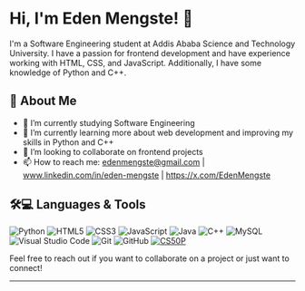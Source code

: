 
# Hi, I'm Eden Mengste! 👋

I'm a Software Engineering student at Addis Ababa Science and Technology University. I have a passion for frontend development and have experience working with HTML, CSS, and JavaScript. Additionally, I have some knowledge of Python and C++.

## 🌟 About Me

- 🔭 I’m currently studying Software Engineering
- 🌱 I’m currently learning more about web development and improving my skills in Python and C++
- 👯 I’m looking to collaborate on frontend projects
- 📫 How to reach me: edenmengste@gmail.com | www.linkedin.com/in/eden-mengste | https://x.com/EdenMengste

## 🛠️💻 Languages & Tools

![Python](https://img.shields.io/badge/python-3670A0?style=for-the-badge&logo=python&logoColor=ffdd54)
![HTML5](https://img.shields.io/badge/html5-%23E34F26.svg?style=for-the-badge&logo=html5&logoColor=white)
![CSS3](https://img.shields.io/badge/css3-%231572B6.svg?style=for-the-badge&logo=css3&logoColor=white)
![JavaScript](https://img.shields.io/badge/javascript-%23323330.svg?style=for-the-badge&logo=javascript&logoColor=%23F7DF1E)
![Java](https://img.shields.io/badge/java-%23ED8B00.svg?style=for-the-badge&logo=openjdk&logoColor=white)
![C++](https://img.shields.io/badge/c++-%2300599C.svg?style=for-the-badge&logo=c%2B%2B&logoColor=white)
![MySQL](https://img.shields.io/badge/mysql-%2300f.svg?style=for-the-badge&logo=mysql&logoColor=white)
![Visual Studio Code](https://img.shields.io/badge/VS%20Code-0078d7.svg?style=for-the-badge&logo=visual-studio-code&logoColor=white)
![Git](https://img.shields.io/badge/git-%23F05033.svg?style=for-the-badge&logo=git&logoColor=white)
![GitHub](https://img.shields.io/badge/github-%23121011.svg?style=for-the-badge&logo=github&logoColor=white)
[![CS50P](https://img.shields.io/badge/CS50's_Python-Harvard_University-8A2BE2?style=for-the-badge&logo=python&logoColor=white)](https://cs50.harvard.edu/python/)



Feel free to reach out if you want to collaborate on a project or just want to connect!

---


<!---
edenmengste/edenmengste is a ✨ special ✨ repository because its `README.md` (this file) appears on your GitHub profile.
You can click the Preview link to take a look at your changes.
--->
